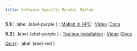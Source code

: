 ```yaml
---
title: Software Specific Module- Matlab
---
```


**5.1**{: .label .label-purple }
: [Matlab in HPC](#)
   : [Video](#)
      :[Docs](https://hernandezj1.github.io/hpced/Docs/5_1_MatlabinHPC/)
      
**5.2**{: .label .label-purple }
: [Toolbox Installation](https://www.youtube.com/watch?v=gO8fRwHyE1k)
   : [Video](https://www.youtube.com/watch?v=gO8fRwHyE1k)
      :[Docs](https://hernandezj1.github.io/hpced/Docs/5_2_ToolboxInstallation/)
      
[Quiz](#){: .label .label-red }
